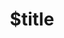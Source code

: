 ---
title: $title
second_title: Aspose.PDF for Android via Java API Reference
description: $description
type: docs
weight: $weight
url: /androidjava/$ref/
---